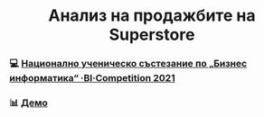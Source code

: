 <h1 align="center">Анализ на продажбите на Superstore</h1>

### 💻 <a href="https://e-bic.eu/" target="_blank">Национално ученическо състезание по „Бизнес информатика“ ·BI·Competition 2021</a>
### 📊 <a href="https://martinnyakimov.github.io/analysis.html" target="_blank">Демо</a>
